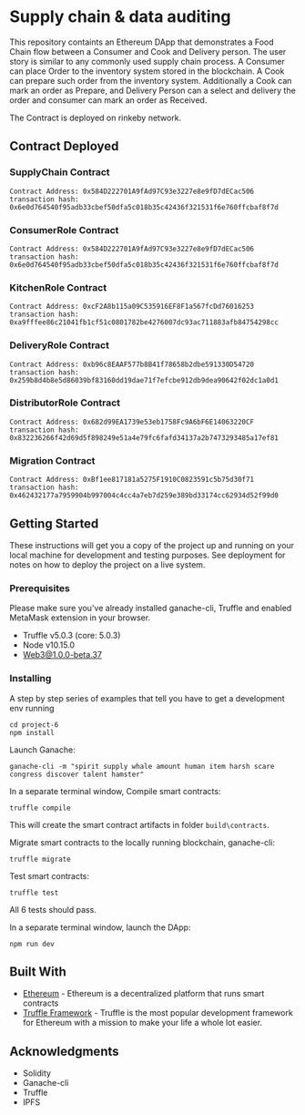 # Supply chain & data auditing

This repository containts an Ethereum DApp that demonstrates a Food Chain flow between a Consumer and Cook and Delivery person. The user story is similar to any commonly used supply chain process. A Consumer can place Order to the inventory system stored in the blockchain. A Cook can prepare such order from the inventory system. Additionally a Cook can mark an order as Prepare, and Delivery Person can a select and delivery the order and consumer can mark an order as Received.

The Contract is deployed on rinkeby network.

## Contract Deployed 
### SupplyChain Contract
```
Contract Address: 0x584D222701A9fAd97C93e3227e8e9fD7dECac506
transaction hash: 0x6e0d764540f95adb33cbef50dfa5c018b35c42436f321531f6e760ffcbaf8f7d

```
### ConsumerRole Contract
```
Contract Address: 0x584D222701A9fAd97C93e3227e8e9fD7dECac506
transaction hash: 0x6e0d764540f95adb33cbef50dfa5c018b35c42436f321531f6e760ffcbaf8f7d

```
### KitchenRole Contract
```
Contract Address: 0xcF2A8b115a09C535916EF8F1a567fcDd76016253
transaction hash: 0xa9fffee86c21041fb1cf51c0801782be4276007dc93ac711883afb84754298cc

```

### DeliveryRole Contract
```
Contract Address: 0xb96c8EAAF577b8B41f78658b2dbe591330D54720
transaction hash: 0x259b8d4b8e5d86039bf83160dd19dae71f7efcbe912db9dea90642f02dc1a0d1

```

### DistributorRole Contract
```
Contract Address: 0x682d99EA1739e53eb1758Fc9A6bF6E14063220CF
transaction hash: 0x832236266f42d69d5f898249e51a4e79fc6fafd34137a2b7473293485a17ef81

```

### Migration Contract
```
Contract Address: 0xBf1ee817181a5275F1910C0823591c5b75d30f71
transaction hash: 0x462432177a7959904b997004c4cc4a7eb7d259e389bd33174cc62934d52f99d0

```




## Getting Started

These instructions will get you a copy of the project up and running on your local machine for development and testing purposes. See deployment for notes on how to deploy the project on a live system.

### Prerequisites

Please make sure you've already installed ganache-cli, Truffle and enabled MetaMask extension in your browser.
* Truffle v5.0.3 (core: 5.0.3)
* Node v10.15.0
* Web3@1.0.0-beta.37 

### Installing

A step by step series of examples that tell you have to get a development env running



```
cd project-6
npm install
```

Launch Ganache:

```
ganache-cli -m "spirit supply whale amount human item harsh scare congress discover talent hamster"
```

In a separate terminal window, Compile smart contracts:

```
truffle compile
```


This will create the smart contract artifacts in folder ```build\contracts```.

Migrate smart contracts to the locally running blockchain, ganache-cli:

```
truffle migrate
```

Test smart contracts:

```
truffle test
```

All 6 tests should pass.
 
In a separate terminal window, launch the DApp:

```
npm run dev
```

## Built With

* [Ethereum](https://www.ethereum.org/) - Ethereum is a decentralized platform that runs smart contracts
* [Truffle Framework](http://truffleframework.com/) - Truffle is the most popular development framework for Ethereum with a mission to make your life a whole lot easier.


 
## Acknowledgments

* Solidity 
* Ganache-cli
* Truffle
* IPFS
